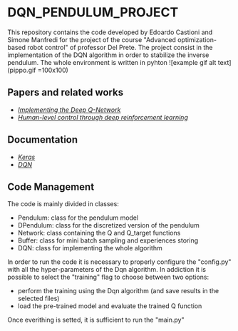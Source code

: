 # DQN_PENDULUM_PROJECT
This repository contains the code developed by Edoardo Castioni and Simone Manfredi for the project of the course "Advanced optimization-based robot control" of professor Del Prete. The project consist in the implementation of the DQN algorithm in order to stabilize the inverse pendulum. The whole environment is written in pyhton
![example gif alt text](pippo.gif =100x100)

## Papers and related works
- [_Implementing the Deep Q-Network_](https://arxiv.org/abs/1711.07478)
- [_Human-level control through deep reinforcement learning_](https://www.nature.com/articles/nature14236)

## Documentation
- [_Keras_](https://keras.io/api/layers/core_layers/input/)
- [_DQN_](https://aleksandarhaber.com/deep-q-networks-dqn-in-python-from-scratch-by-using-openai-gym-and-tensorflow-reinforcement-learning-tutorial/)


## Code Management
The code is mainly divided in classes:
- Pendulum: class for the pendulum model
- DPendulum: class for the discretized version of the pendulum
- Network: class containing the Q and Q_target functions
- Buffer: class for mini batch sampling and experiences storing
- DQN: class for implementing the whole algorithm

In order to run the code it is necessary to properly configure the "config.py" with all the hyper-parameters of the Dqn algorithm. In addiction
it is possible to select the "training" flag to choose between two options:
- perform the training using the Dqn algorithm (and save results in the selected files)
- load the pre-trained model and evaluate the trained Q function

Once everithing is setted, it is sufficient to run the "main.py"



